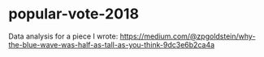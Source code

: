 # popular-vote-2018

Data analysis for a piece I wrote: https://medium.com/@zpgoldstein/why-the-blue-wave-was-half-as-tall-as-you-think-9dc3e6b2ca4a

